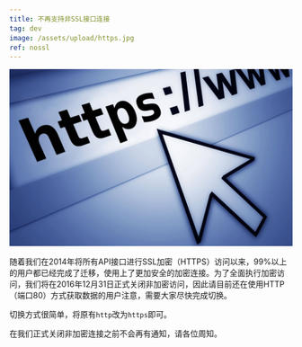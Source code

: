 ```yaml
---
title: 不再支持非SSL接口连接
tag: dev
image: /assets/upload/https.jpg
ref: nossl
---
```


![https](/assets/upload/https.jpg)

随着我们在2014年将所有API接口进行SSL加密（HTTPS）访问以来，99%以上的用户都已经完成了迁移，使用上了更加安全的加密连接。为了全面执行加密访问，我们将在2016年12月31日正式关闭非加密访问，因此请目前还在使用HTTP（端口80）方式获取数据的用户注意，需要大家尽快完成切换。
<!-- more -->

切换方式很简单，将原有`http`改为`https`即可。

在我们正式关闭非加密连接之前不会再有通知，请各位周知。